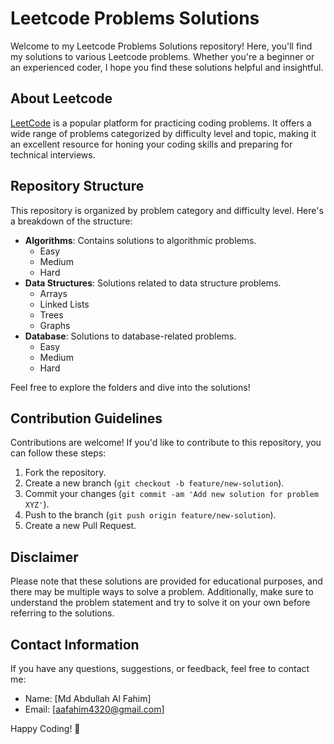 # Leetcode Problems Solutions

Welcome to my Leetcode Problems Solutions repository! Here, you'll find my solutions to various Leetcode problems. Whether you're a beginner or an experienced coder, I hope you find these solutions helpful and insightful.

## About Leetcode

[LeetCode](https://leetcode.com/) is a popular platform for practicing coding problems. It offers a wide range of problems categorized by difficulty level and topic, making it an excellent resource for honing your coding skills and preparing for technical interviews.

## Repository Structure

This repository is organized by problem category and difficulty level. Here's a breakdown of the structure:

- **Algorithms**: Contains solutions to algorithmic problems.
  - Easy
  - Medium
  - Hard
- **Data Structures**: Solutions related to data structure problems.
  - Arrays
  - Linked Lists
  - Trees
  - Graphs
- **Database**: Solutions to database-related problems.
  - Easy
  - Medium
  - Hard

Feel free to explore the folders and dive into the solutions!

## Contribution Guidelines

Contributions are welcome! If you'd like to contribute to this repository, you can follow these steps:

1. Fork the repository.
2. Create a new branch (`git checkout -b feature/new-solution`).
3. Commit your changes (`git commit -am 'Add new solution for problem XYZ'`).
4. Push to the branch (`git push origin feature/new-solution`).
5. Create a new Pull Request.

## Disclaimer

Please note that these solutions are provided for educational purposes, and there may be multiple ways to solve a problem. Additionally, make sure to understand the problem statement and try to solve it on your own before referring to the solutions.

## Contact Information

If you have any questions, suggestions, or feedback, feel free to contact me:

- Name: [Md Abdullah Al Fahim]
- Email: [aafahim4320@gmail.com]

Happy Coding! 🚀
